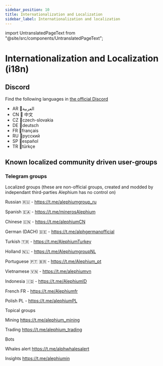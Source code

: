 ```yaml
---
sidebar_position: 10
title: Internationalization and Localization
sidebar_label: Internationalization and localization
---
```


import UntranslatedPageText from "@site/src/components/UntranslatedPageText";

<UntranslatedPageText />

# Internationalization and Localization (i18n)

## Discord

Find the following languages in [the official Discord](https://alephium.org/discord)

- AR 🌙العربية
- CN 🐼 中文
- CZ 🏒czech-slovakia
- DE 🌭deutsch
- FR 🥖français
- RU 🐻русский
- SP 🌮español
- TR 🐺türkçe

## Known localized community driven user-groups

### Telegram groups

Localized groups (these are non-official groups, created and modded by independant third-parties Alephium has no control on)

Russian 🇷🇺 - https://t.me/alephiumgroup_ru

Spanish 🇪🇦 - https://t.me/minerosAlephium

Chinese 🇨🇳 - https://t.me/alephiumCN

German (DACH) 🇩🇪 - https://t.me/alphgermanofficial

Turkish 🇹🇷 - https://t.me/AlephiumTurkey

Holland 🇳🇱 - https://t.me/AlephiumgroupNL

Portuguese 🇵🇹 🇧🇷 - https://t.me/Alephium_pt

Vietnamese 🇻🇳 - https://t.me/alephiumvn

Indonesia 🇮🇩 - https://t.me/AlephiumID

French FR - https://t.me/Alephiumfr

Polish PL - https://t.me/alephiumPL

Topical groups

Mining https://t.me/alephium_mining

Trading https://t.me/alephium_trading

Bots

Whales alert https://t.me/alphwhalesalert

Insights https://t.me/alephiumin
